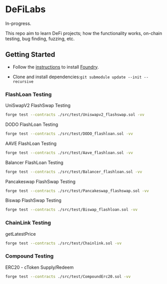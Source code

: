 # DeFiLabs

In-progress.

This repo aim to learn DeFi projects; how the functionality works, on-chain testing, bug finding, fuzzing, etc.

## Getting Started

* Follow the [instructions](https://book.getfoundry.sh/getting-started/installation.html) to install [Foundry](https://github.com/foundry-rs/foundry).

* Clone and install dependencies:```git submodule update --init --recursive```

### FlashLoan Testing

UniSwapV2 FlashSwap Testing
```sh
forge test --contracts ./src/test/Uniswapv2_flashswap.sol -vv
```

DODO FlashLoan Testing
```sh
forge test --contracts ./src/test/DODO_flashloan.sol -vv
```

AAVE FlashLoan Testing
```sh
forge test --contracts ./src/test/Aave_flashloan.sol -vv

```

Balancer FlashLoan Testing
```sh
forge test --contracts ./src/test/Balancer_flashloan.sol -vv
```

Pancakeswap FlashSwap Testing
```sh
forge test --contracts ./src/test/Pancakeswap_flashswap.sol -vv
```

Biswap FlashSwap Testing
```sh
forge test --contracts ./src/test/Biswap_flashloan.sol -vv
```
### ChainLink Testing
getLatestPrice
```sh
forge test --contracts ./src/test/Chainlink.sol -vv
```
### Compound Testing
ERC20 - cToken Supply/Redeem
```sh
forge test --contracts ./src/test/CompoundErc20.sol -vv
```

